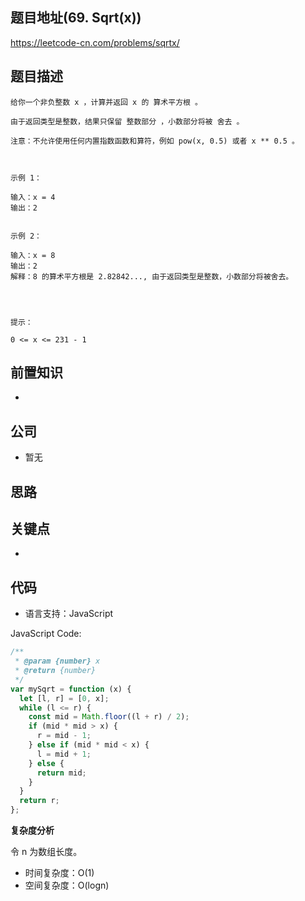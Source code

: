 ## 题目地址(69. Sqrt(x))

https://leetcode-cn.com/problems/sqrtx/

## 题目描述

```
给你一个非负整数 x ，计算并返回 x 的 算术平方根 。

由于返回类型是整数，结果只保留 整数部分 ，小数部分将被 舍去 。

注意：不允许使用任何内置指数函数和算符，例如 pow(x, 0.5) 或者 x ** 0.5 。

 

示例 1：

输入：x = 4
输出：2


示例 2：

输入：x = 8
输出：2
解释：8 的算术平方根是 2.82842..., 由于返回类型是整数，小数部分将被舍去。


 

提示：

0 <= x <= 231 - 1
```

## 前置知识

-

## 公司

- 暂无

## 思路

## 关键点

-

## 代码

- 语言支持：JavaScript

JavaScript Code:

```javascript
/**
 * @param {number} x
 * @return {number}
 */
var mySqrt = function (x) {
  let [l, r] = [0, x];
  while (l <= r) {
    const mid = Math.floor((l + r) / 2);
    if (mid * mid > x) {
      r = mid - 1;
    } else if (mid * mid < x) {
      l = mid + 1;
    } else {
      return mid;
    }
  }
  return r;
};
```

**复杂度分析**

令 n 为数组长度。

- 时间复杂度：O(1)
- 空间复杂度：O(logn)
